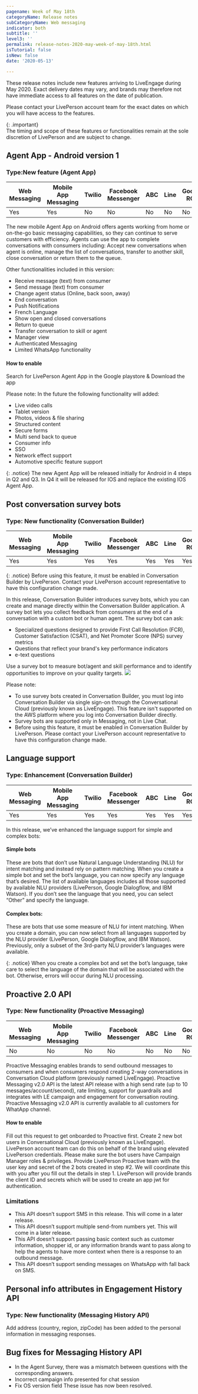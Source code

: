 ```yaml
---
pagename: Week of May 18th 
categoryName: Release notes
subCategoryName: Web messaging
indicator: both
subtitle: ''
level3: ''
permalink: release-notes-2020-may-week-of-may-18th.html
isTutorial: false
isNew: false
date: '2020-05-13'

---
```


These release notes include new features arriving to LiveEngage during May 2020. Exact delivery dates may vary, and brands may therefore not have immediate access to all features on the date of publication.

Please contact your LivePerson account team for the exact dates on which you will have access to the features.

{: .important}  
The timing and scope of these features or functionalities remain at the sole discretion of LivePerson and are subject to change.

## Agent App - Android version 1
### Type:New feature (Agent App)
<div class="tablecontainer">
<table class="releasenotes">
<thead>
<tr class="categoryrow">
<th>Web Messaging</th>
<th>Mobile App Messaging</th>
<th>Twilio</th>
<th>Facebook Messenger</th>
<th>ABC</th>
<th>Line</th>
<th>Google RCS</th>
<th>Google My Business</th>
<th>WhatsApp Business</th>
<th>CM</th>
<th>WeChat</th>
<th>Chat</th>
</tr>
</thead>
<tbody>
<tr>
<td>Yes</td>
<td>Yes</td>
<td>No</td>
<td>No</td>
<td>No</td>
<td>No</td>
<td>No</td>
<td>No</td>
<td>No</td>
<td>No</td>
<td>No</td>
<td>No</td>
</tr>
</tbody>
</table>
</div>

The new mobile Agent App on Android offers agents working from home or on-the-go basic messaging capabilities, so they can continue to serve customers with efficiency. Agents can use the app to complete conversations with consumers including:  Accept new conversations when agent is online, manage the list of conversations, transfer to another skill, close conversation or return them to the queue.

Other functionalities included in this version:
- Receive message (text) from consumer
- Send message (text) from consumer
- Change agent status (Online, back soon, away)
- End conversation
- Push Notifications
- French Language
- Show open and closed conversations
- Return to queue
- Transfer conversation to skill or agent
- Manager view
- Authenticated Messaging
- Limited WhatsApp functionality

#### How to enable
Search for LivePerson Agent App in the Google playstore & Download the app 

Please note: 
In the future the following functionality will added:
- Live video calls
- Tablet version
- Photos, videos & file sharing
- Structured content
- Secure forms
- Multi send back to queue
- Consumer info
- SSO
- Network effect support
- Automotive specific feature support

{: .notice}
The new Agent App will be released initially for Android in 4 steps in Q2 and Q3. In Q4 it will be released for IOS and replace the existing IOS Agent App.

## Post conversation survey bots
### Type: New functionality (Conversation Builder)

<div class="tablecontainer">
<table class="releasenotes">
<thead>
<tr class="categoryrow">
<th>Web Messaging</th>
<th>Mobile App Messaging</th>
<th>Twilio</th>
<th>Facebook Messenger</th>
<th>ABC</th>
<th>Line</th>
<th>Google RCS</th>
<th>Google My Business</th>
<th>WhatsApp Business</th>
<th>CM</th>
<th>WeChat</th>
<th>Chat</th>
</tr>
</thead>
<tbody>
<tr>
<td>Yes</td>
<td>Yes</td>
<td>Yes</td>
<td>Yes</td>
<td>Yes</td>
<td>Yes</td>
<td>Yes</td>
<td>Yes</td>
<td>Yes</td>
<td>Yes</td>
<td>Yes</td>
<td>No</td>
</tr>
</tbody>
</table>
</div>

{: .notice}
Before using this feature, it must be enabled in Conversation Builder by LivePerson. Contact your LivePerson account representative to have this configuration change made.

In this release, Conversation Builder introduces survey bots, which you can create and manage directly within the Conversation Builder application. A survey bot lets you collect feedback from consumers at the end of a conversation with a custom bot or human agent. The survey bot can ask:
- Specialized questions designed to provide First Call Resolution (FCR), Customer Satisfaction (CSAT), and Net Promoter Score (NPS) survey metrics
- Questions that reflect your brand's key performance indicators
- e-text questions

Use a survey bot to measure bot/agent and skill performance and to identify opportunities to improve on your quality targets.
![](img/RN-May18-1.png)

Please note:
- To use survey bots created in Conversation Builder, you must log into Conversation Builder via single sign-on through the Conversational Cloud (previously known as LiveEngage). This feature isn't supported on the AWS platform where you log into Conversation Builder directly.
- Survey bots are supported only in Messaging, not in Live Chat.
- Before using this feature, it must be enabled in Conversation Builder by LivePerson. Please contact your LivePerson account representative to have this configuration change made. 

## Language support
### Type: Enhancement (Conversation Builder)

<div class="tablecontainer">
<table class="releasenotes">
<thead>
<tr class="categoryrow">
<th>Web Messaging</th>
<th>Mobile App Messaging</th>
<th>Twilio</th>
<th>Facebook Messenger</th>
<th>ABC</th>
<th>Line</th>
<th>Google RCS</th>
<th>Google My Business</th>
<th>WhatsApp Business</th>
<th>CM</th>
<th>WeChat</th>
<th>Chat</th>
</tr>
</thead>
<tbody>
<tr>
<td>Yes</td>
<td>Yes</td>
<td>Yes</td>
<td>Yes</td>
<td>Yes</td>
<td>Yes</td>
<td>Yes</td>
<td>Yes</td>
<td>Yes</td>
<td>Yes</td>
<td>Yes</td>
<td>No</td>
</tr>
</tbody>
</table>
</div>

In this release, we’ve enhanced the language support for simple and complex bots:

#### Simple bots
These are bots that don’t use Natural Language Understanding (NLU) for intent matching and instead rely on pattern matching. When you create a simple bot and set the bot’s language, you can now specify any language that’s desired. The list of available languages includes all those supported by available NLU providers (LivePerson, Google Dialogflow, and IBM Watson). If you don’t see the language that you need, you can select “Other” and specify the language.

#### Complex bots: 
These are bots that use some measure of NLU for intent matching. When you create a domain, you can now select from all languages supported by the NLU provider (LivePerson, Google Dialogflow, and IBM Watson). Previously, only a subset of the 3rd-party NLU provider’s languages were available.

{: .notice}
When you create a complex bot and set the bot’s language, take care to select the language of the domain that will be associated with the bot. Otherwise, errors will occur during NLU processing.

## Proactive 2.0 API
### Type: New functionality (Proactive Messaging)

<div class="tablecontainer">
<table class="releasenotes">
<thead>
<tr class="categoryrow">
<th>Web Messaging</th>
<th>Mobile App Messaging</th>
<th>Twilio</th>
<th>Facebook Messenger</th>
<th>ABC</th>
<th>Line</th>
<th>Google RCS</th>
<th>Google My Business</th>
<th>WhatsApp Business</th>
<th>CM</th>
<th>WeChat</th>
<th>Chat</th>
</tr>
</thead>
<tbody>
<tr>
<td>No</td>
<td>No</td>
<td>No</td>
<td>No</td>
<td>No</td>
<td>No</td>
<td>No</td>
<td>No</td>
<td>Yes</td>
<td>No</td>
<td>No</td>
<td>No</td>
</tr>
</tbody>
</table>
</div>

Proactive Messaging enables brands to send outbound messages to consumers and when consumers respond creating 2-way conversations in Conversation Cloud platform (previously named LiveEngage). Proactive Messaging v2.0 API is the latest API release with a high send rate (up to 10 messages/account/second), rate limiting, support for guardrails and integrates with LE campaign and engagement for conversation routing. Proactive Messaging v2.0 API is currently available to all customers for WhatApp channel.

#### How to enable
Fill out this request to get onboarded to Proactive first.
Create 2 new bot users in Conversational Cloud (previously known as LiveEngage). LivePerson account team can do this on behalf of the brand using elevated LivePerson credentials. Please make sure the bot users have Campaign Manager roles & privileges. 
Provide LivePerson Proactive team with the user key and secret of the 2 bots created in step #2. We will coordinate this with you after you fill out the details in step 1. 
LivePerson will provide brands the client ID and secrets which will be used to create an app jwt for authentication. 

### Limitations
- This API doesn’t support SMS in this release. This will come in a later release.
- This API doesn’t support multiple send-from numbers yet. This will come in a later release. 
- This API doesn’t support passing basic context such as customer information, shopper id, or any information brands want to pass along to help the agents to have more context when there is a response to an outbound message. 
- This API doesn’t support sending messages on WhatsApp with fall back on SMS.

## Personal info attributes in Engagement History API 
### Type: New functionality (Messaging History API)
Add address (country, region, zipCode) has been added to the personal information in messaging responses.

## Bug fixes for Messaging History API
- In the Agent Survey, there was a mismatch between questions with the corresponding answers. 
- Incorrect campaign info presented for chat session 
- Fix OS version field 
These issue has now been resolved. 

